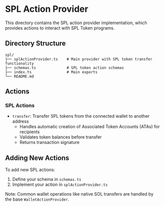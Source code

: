 # SPL Action Provider

This directory contains the SPL action provider implementation, which provides actions to interact with SPL Token programs.

## Directory Structure

```
spl/
├── splActionProvider.ts    # Main provider with SPL token transfer functionality
├── schemas.ts              # SPL token action schemas
├── index.ts                # Main exports
└── README.md
```

## Actions

### SPL Actions
- `transfer`: Transfer SPL tokens from the connected wallet to another address
  - Handles automatic creation of Associated Token Accounts (ATAs) for recipients
  - Validates token balances before transfer
  - Returns transaction signature

## Adding New Actions

To add new SPL actions:

1. Define your schema in `schemas.ts`
2. Implement your action in `splActionProvider.ts`

Note: Common wallet operations like native SOL transfers are handled by the base `WalletActionProvider`.
